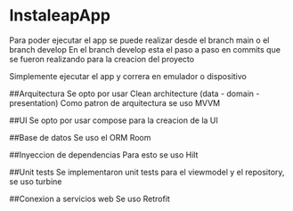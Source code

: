 # InstaleapApp

Para poder ejecutar el app se puede realizar desde el branch main o el branch develop
En el branch develop esta el paso a paso en commits que se fueron realizando para la creacion del proyecto

Simplemente ejecutar el app y correra en emulador o dispositivo

##Arquitectura
Se opto por usar Clean architecture (data - domain - presentation)
Como patron de arquitectura se uso MVVM

##UI
Se opto por usar compose para la creacion de la UI

##Base de datos
Se uso el ORM Room

##Inyeccion de dependencias
Para esto se uso Hilt

##Unit tests
Se implementaron unit tests para el viewmodel y el repository, se uso turbine

##Conexion a servicios web
Se uso Retrofit

